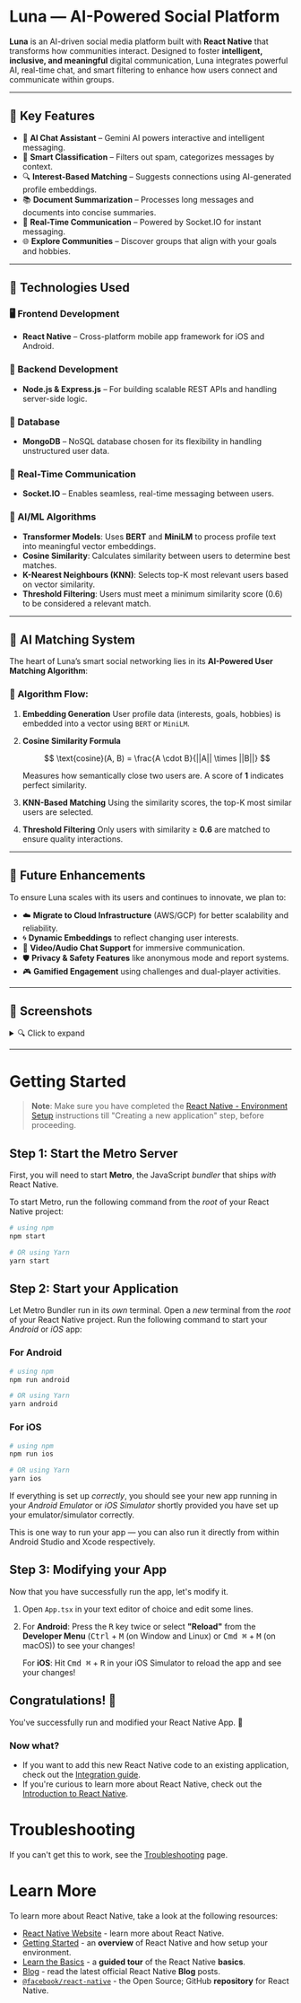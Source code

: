 # Luna — AI-Powered Social Platform

**Luna** is an AI-driven social media platform built with **React Native** that transforms how communities interact. Designed to foster **intelligent, inclusive, and meaningful** digital communication, Luna integrates powerful AI, real-time chat, and smart filtering to enhance how users connect and communicate within groups.

---

## 🚀 Key Features

* 🤖 **AI Chat Assistant** – Gemini AI powers interactive and intelligent messaging.
* 🧠 **Smart Classification** – Filters out spam, categorizes messages by context.
* 🔍 **Interest-Based Matching** – Suggests connections using AI-generated profile embeddings.
* 📚 **Document Summarization** – Processes long messages and documents into concise summaries.
* 💬 **Real-Time Communication** – Powered by Socket.IO for instant messaging.
* 🌐 **Explore Communities** – Discover groups that align with your goals and hobbies.

---

## 🧩 Technologies Used

### 🖥️ Frontend Development

* **React Native** – Cross-platform mobile app framework for iOS and Android.

### 🧠 Backend Development

* **Node.js & Express.js** – For building scalable REST APIs and handling server-side logic.

### 💾 Database

* **MongoDB** – NoSQL database chosen for its flexibility in handling unstructured user data.

### 🔁 Real-Time Communication

* **Socket.IO** – Enables seamless, real-time messaging between users.

### 🧬 AI/ML Algorithms

* **Transformer Models**: Uses **BERT** and **MiniLM** to process profile text into meaningful vector embeddings.
* **Cosine Similarity**: Calculates similarity between users to determine best matches.
* **K-Nearest Neighbours (KNN)**: Selects top-K most relevant users based on vector similarity.
* **Threshold Filtering**: Users must meet a minimum similarity score (0.6) to be considered a relevant match.

---

## 🧪 AI Matching System

The heart of Luna’s smart social networking lies in its **AI-Powered User Matching Algorithm**:

### 🔢 Algorithm Flow:

1. **Embedding Generation**
   User profile data (interests, goals, hobbies) is embedded into a vector using `BERT` or `MiniLM`.

2. **Cosine Similarity Formula**

   $$
   \text{cosine}(A, B) = \frac{A \cdot B}{||A|| \times ||B||}
   $$

   Measures how semantically close two users are. A score of **1** indicates perfect similarity.

3. **KNN-Based Matching**
   Using the similarity scores, the top-K most similar users are selected.

4. **Threshold Filtering**
   Only users with similarity ≥ **0.6** are matched to ensure quality interactions.

---

## 🌱 Future Enhancements

To ensure Luna scales with its users and continues to innovate, we plan to:

* ☁️ **Migrate to Cloud Infrastructure** (AWS/GCP) for better scalability and reliability.
* 🌀 **Dynamic Embeddings** to reflect changing user interests.
* 🎥 **Video/Audio Chat Support** for immersive communication.
* 🛡️ **Privacy & Safety Features** like anonymous mode and report systems.
* 🎮 **Gamified Engagement** using challenges and dual-player activities.

---

## 📸 Screenshots

<details>
<summary>🔍 Click to expand</summary>

<div align="center">

🏠 **Welcome & Authentication**

<table>
  <tr>
    <td align="center">
      <img src="https://github.com/user-attachments/assets/6957c7a9-e509-4f28-8806-b40923c9890a" width="220"/><br><b>Home</b>
    </td>
    <td align="center">
      <img src="https://github.com/user-attachments/assets/3e8af740-0987-4a30-965d-7cc2313d85fa" width="220"/><br><b>Login</b>
    </td>
  </tr>
</table>

🤖 **AI-Powered Features**

<table>
  <tr>
    <td align="center">
      <img src="https://github.com/user-attachments/assets/4469a973-8c42-4944-9ea8-e56f10361933" width="220"/><br><b>AI Chat</b>
    </td>
    <td align="center">
      <img src="https://github.com/user-attachments/assets/4bead230-ad12-49bb-8c97-096ffe07526d" width="220"/><br><b>Message Classification</b>
    </td>
    <td align="center">
      <img src="https://github.com/user-attachments/assets/2e2fbc04-3be3-469d-ae2a-7fc9343c37c6" width="220"/><br><b>Advanced Filtering</b>
    </td>
  </tr>
</table>

👤 **User Experience**

<table>
  <tr>
    <td align="center">
      <img src="https://github.com/user-attachments/assets/de381f0b-7c4e-45fe-83fe-a461769a5344" width="220"/><br><b>Profile Setup</b>
    </td>
    <td align="center">
      <img src="https://github.com/user-attachments/assets/48940e10-d84d-4837-8ce3-34b473f366b9" width="220"/><br><b>Explore</b>
    </td>
  </tr>
</table>

</div>

</details>

---


# Getting Started

>**Note**: Make sure you have completed the [React Native - Environment Setup](https://reactnative.dev/docs/environment-setup) instructions till "Creating a new application" step, before proceeding.

## Step 1: Start the Metro Server

First, you will need to start **Metro**, the JavaScript _bundler_ that ships _with_ React Native.

To start Metro, run the following command from the _root_ of your React Native project:

```bash
# using npm
npm start

# OR using Yarn
yarn start
```

## Step 2: Start your Application

Let Metro Bundler run in its _own_ terminal. Open a _new_ terminal from the _root_ of your React Native project. Run the following command to start your _Android_ or _iOS_ app:

### For Android

```bash
# using npm
npm run android

# OR using Yarn
yarn android
```

### For iOS

```bash
# using npm
npm run ios

# OR using Yarn
yarn ios
```

If everything is set up _correctly_, you should see your new app running in your _Android Emulator_ or _iOS Simulator_ shortly provided you have set up your emulator/simulator correctly.

This is one way to run your app — you can also run it directly from within Android Studio and Xcode respectively.

## Step 3: Modifying your App

Now that you have successfully run the app, let's modify it.

1. Open `App.tsx` in your text editor of choice and edit some lines.
2. For **Android**: Press the <kbd>R</kbd> key twice or select **"Reload"** from the **Developer Menu** (<kbd>Ctrl</kbd> + <kbd>M</kbd> (on Window and Linux) or <kbd>Cmd ⌘</kbd> + <kbd>M</kbd> (on macOS)) to see your changes!

   For **iOS**: Hit <kbd>Cmd ⌘</kbd> + <kbd>R</kbd> in your iOS Simulator to reload the app and see your changes!

## Congratulations! :tada:

You've successfully run and modified your React Native App. :partying_face:

### Now what?

- If you want to add this new React Native code to an existing application, check out the [Integration guide](https://reactnative.dev/docs/integration-with-existing-apps).
- If you're curious to learn more about React Native, check out the [Introduction to React Native](https://reactnative.dev/docs/getting-started).

# Troubleshooting

If you can't get this to work, see the [Troubleshooting](https://reactnative.dev/docs/troubleshooting) page.

# Learn More

To learn more about React Native, take a look at the following resources:

- [React Native Website](https://reactnative.dev) - learn more about React Native.
- [Getting Started](https://reactnative.dev/docs/environment-setup) - an **overview** of React Native and how setup your environment.
- [Learn the Basics](https://reactnative.dev/docs/getting-started) - a **guided tour** of the React Native **basics**.
- [Blog](https://reactnative.dev/blog) - read the latest official React Native **Blog** posts.
- [`@facebook/react-native`](https://github.com/facebook/react-native) - the Open Source; GitHub **repository** for React Native.

